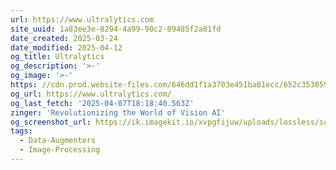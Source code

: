 ```yaml
---
url: https://www.ultralytics.com
site_uuid: 1a83ee3e-8294-4a99-90c2-09485f2a81fd
date_created: 2025-03-24
date_modified: 2025-04-12
og_title: Ultralytics
og_description: '>-'
og_image: '>-'
https: //cdn.prod.website-files.com/646dd1f1a3703e451ba81ecc/652c353059c4745ca38f3cc5_youtube_preview.webp
og_url: https://www.ultralytics.com/
og_last_fetch: '2025-04-07T18:18:40.563Z'
zinger: 'Revolutionizing the World of Vision AI'
og_screenshot_url: https://ik.imagekit.io/xvpgfijuw/uploads/lossless/screenshots/20250528_Ultralytics_og_screenshot.jpeg
tags:
  - Data-Augmenters
  - Image-Processing
---
```



